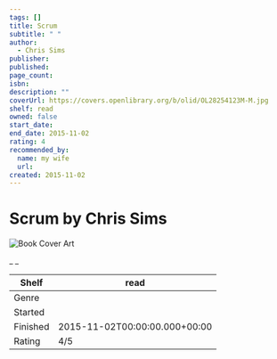 ```yaml
---
tags: []
title: Scrum
subtitle: " "
author:
  - Chris Sims
publisher:
published:
page_count:
isbn:
description: ""
coverUrl: https://covers.openlibrary.org/b/olid/OL28254123M-M.jpg
shelf: read
owned: false
start_date:
end_date: 2015-11-02
rating: 4
recommended_by:
  name: my wife
  url:
created: 2015-11-02
---
```


# Scrum by Chris Sims

![Book Cover Art](https://covers.openlibrary.org/b/olid/OL28254123M-M.jpg)

_ _

| Shelf | read |
| --- | --- |
| Genre |  |
| Started |  |
| Finished | 2015-11-02T00:00:00.000+00:00 |
| Rating | 4/5 |

